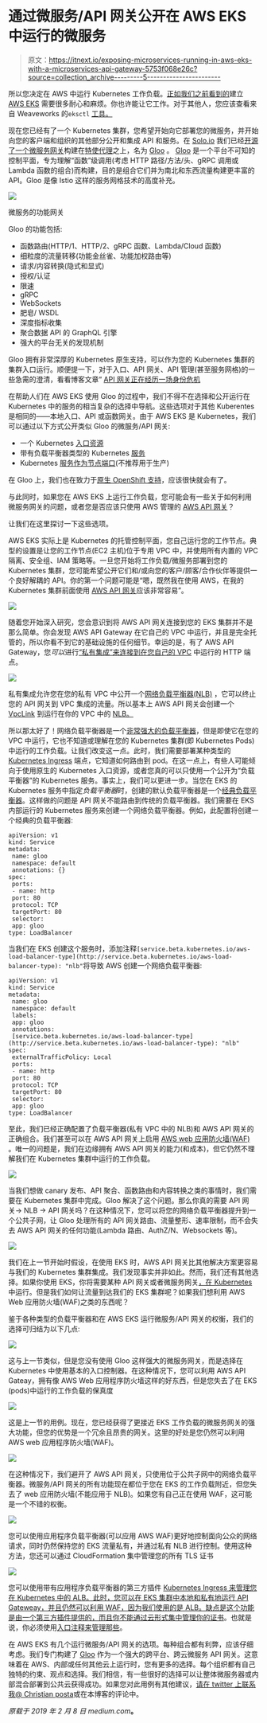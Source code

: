 # 通过微服务/API 网关公开在 AWS EKS 中运行的微服务

> 原文：<https://itnext.io/exposing-microservices-running-in-aws-eks-with-a-microservices-api-gateway-5753f068e26c?source=collection_archive---------5----------------------->

所以您决定在 AWS 中运行 Kubernetes 工作负载。[正如我们之前看到的](https://medium.com/solo-io/easy-aws-eks-cluster-provisioning-and-user-access-5e3cdc01dfc6)建立 [AWS EKS](https://docs.aws.amazon.com/eks/latest/userguide/getting-started.html) 需要很多耐心和麻烦。你也许能让它工作。对于其他人，您应该查看来自 Weaveworks 的`eksctl` [工具。](https://github.com/weaveworks/eksctl)

现在您已经有了一个 Kubernetes 集群，您希望开始向它部署您的微服务，并开始向您的客户端和组织的其他部分公开和集成 API 和服务。在 [Solo.io](https://www.solo.io/) 我们已经[开源了一个微服务网关](https://medium.com/solo-io/announcing-gloo-the-function-gateway-3f0860ef6600)构建在[特使代理](https://www.envoyproxy.io/)之上，名为 [Gloo](https://github.com/solo-io/gloo) 。 [Gloo](https://github.com/solo-io/gloo) 是一个平台不可知的控制平面，专为理解“函数”级调用(考虑 HTTP 路径/方法/头、gRPC 调用或 Lambda 函数的组合)而构建，目的是组合它们并为南北和东西流量构建更丰富的 API。Gloo 是像 Istio 这样的服务网格技术的高度补充。

![](img/8ce7332b018a97bffbd058db261e7352.png)

微服务的功能网关

Gloo 的功能包括:

*   函数路由(HTTP/1、HTTP/2、gRPC 函数、Lambda/Cloud 函数)
*   细粒度的流量转移(功能金丝雀、功能加权路由等)
*   请求/内容转换(隐式和显式)
*   授权/认证
*   限速
*   gRPC
*   WebSockets
*   肥皂/ WSDL
*   深度指标收集
*   聚合数据 API 的 GraphQL 引擎
*   强大的平台无关的发现机制

Gloo 拥有非常深厚的 Kubernetes 原生支持，可以作为您的 Kubernetes 集群的集群入口运行。顺便提一下，对于入口、API 网关、API 管理(甚至服务网格)的一些急需的澄清，看看博客文章“ [API 网关正在经历一场身份危机](https://medium.com/solo-io/api-gateways-are-going-through-an-identity-crisis-d1d833a313d7)

在帮助人们在 AWS EKS 使用 Gloo 的过程中，我们不得不在选择和公开运行在 Kubernetes 中的服务的相当复杂的选择中导航。这些选项对于其他 Kuberentes 是相同的——本地入口、API 或函数网关。由于 AWS EKS 是 Kubernetes，我们可以通过以下方式公开类似 Gloo 的微服务/API 网关:

*   一个 Kubernetes [入口资源](https://kubernetes.io/docs/concepts/services-networking/ingress/)
*   带有负载平衡器类型的 Kubernetes [服务](https://kubernetes.io/docs/concepts/services-networking/service/#loadbalancer)
*   Kubernetes [服务作为节点端口](https://kubernetes.io/docs/concepts/services-networking/service/#nodeport)(不推荐用于生产)

在 Gloo 上，我们也在致力于[原生 OpenShift 支持](https://docs.openshift.com/container-platform/3.9/install_config/router/index.html)，应该很快就会有了。

与此同时，如果您在 AWS EKS 上运行工作负载，您可能会有一些关于如何利用微服务网关的问题，或者您是否应该只使用 AWS 管理的 [AWS API 网关](https://aws.amazon.com/api-gateway/)？

让我们在这里探讨一下这些选项。

AWS EKS 实际上是 Kubernetes 的托管控制平面，您自己运行您的工作节点。典型的设置是让您的工作节点(EC2 主机)位于专用 VPC 中，并使用所有内置的 VPC 隔离、安全组、IAM 策略等。一旦您开始将工作负载/微服务部署到您的 Kubernetes 集群，您可能希望公开它们和/或向您的客户/顾客/合作伙伴等提供一个良好解耦的 API。你的第一个问题可能是“嗯，既然我在使用 AWS，在我的 Kubernetes 集群前面使用 [AWS API 网关](https://aws.amazon.com/api-gateway/)应该非常容易”。

![](img/0eb61370fd1a66636b83f662dd9305e1.png)

随着您开始深入研究，您会意识到将 AWS API 网关连接到您的 EKS 集群并不是那么简单。你会发现 AWS API Gateway 在它自己的 VPC 中运行，并且是完全托管的，所以你看不到它的基础设施的任何细节。幸运的是，有了 AWS API Gateway，您*可以*进行[“私有集成”来连接到在您自己的 VPC](https://docs.aws.amazon.com/apigateway/latest/developerguide/set-up-private-integration.html) 中运行的 HTTP 端点。

![](img/dae13de1962a5e5b14a6f3f37f4b6027.png)

私有集成允许您在您的私有 VPC 中公开一个[网络负载平衡器(NLB)](https://docs.aws.amazon.com/elasticloadbalancing/latest/network/introduction.html) ，它可以终止您的 API 网关到 VPC 集成的流量。所以基本上 AWS API 网关会创建一个 [VpcLink](https://docs.aws.amazon.com/apigateway/api-reference/resource/vpc-link/) 到运行在你的 VPC 中的 [NLB。](https://aws.amazon.com/about-aws/whats-new/2017/11/amazon-api-gateway-supports-endpoint-integrations-with-private-vpcs/)

所以那太好了！网络负载平衡器是一个[非常强大的负载平衡器](https://docs.aws.amazon.com/elasticloadbalancing/latest/network/introduction.html)，但是即使它在您的 VPC 中运行，它也不知道或理解在您的 Kubernetes 集群(即 Kubernetes Pods)中运行的工作负载。让我们改变这一点。此时，我们需要部署某种类型的 [Kubernetes Ingress](https://kubernetes.io/docs/concepts/services-networking/ingress/#ingress-controllers) 端点，它知道如何路由到 pod。在这一点上，有些人可能倾向于使用原生的 Kubernetes 入口资源，或者您真的可以只使用一个公开为“负载平衡器”的 Kubernetes 服务。事实上，我们可以更进一步。当您在 EKS 的 Kubernetes 服务中指定*负载平衡器*时，创建的默认负载平衡器是一个[经典负载平衡器](https://docs.aws.amazon.com/elasticloadbalancing/latest/classic/introduction.html)。这样做的问题是 API 网关不能路由到传统的负载平衡器。我们需要在 EKS 内部运行的 Kubernetes 服务来创建一个网络负载平衡器。例如，此配置将创建一个经典的负载平衡器:

```
apiVersion: v1
kind: Service
metadata:
 name: gloo
 namespace: default
 annotations: {}
spec:
 ports:
 - name: http
 port: 80
 protocol: TCP
 targetPort: 80
 selector:
 app: gloo
type: LoadBalancer
```

当我们在 EKS 创建这个服务时，添加注释`[service.beta.kubernetes.io/aws-load-balancer-type](http://service.beta.kubernetes.io/aws-load-balancer-type): "nlb"`将导致 AWS 创建一个网络负载平衡器:

```
apiVersion: v1
kind: Service
metadata:
 name: gloo
 namespace: default
 labels:
 app: gloo
 annotations:
 [service.beta.kubernetes.io/aws-load-balancer-type](http://service.beta.kubernetes.io/aws-load-balancer-type): "nlb"
spec:
 externalTrafficPolicy: Local
 ports:
 - name: http
 port: 80
 protocol: TCP
 targetPort: 80
 selector:
 app: gloo
type: LoadBalancer
```

至此，我们已经正确配置了负载平衡器(私有 VPC 中的 NLB)和 AWS API 网关的正确组合。我们甚至可以在 AWS API 网关上启用 [AWS web 应用防火墙(WAF)](https://docs.aws.amazon.com/waf/latest/developerguide/how-aws-waf-works.html) 。唯一的问题是，我们在边缘拥有 AWS API 网关的能力(和成本)，但它仍然不理解我们在 Kubernetes 集群中运行的工作负载。

![](img/2ca32e542b492b311df90ce14a7a7084.png)

当我们想做 canary 发布、API 聚合、函数路由和内容转换之类的事情时，我们需要在 Kubernetes 集群中完成。Gloo 解决了这个问题。那么你真的需要 API 网关-> NLB -> API 网关吗？在这种情况下，您可以将您的网络负载平衡器提升到一个公共子网，让 Gloo 处理所有的 API 网关路由、流量整形、速率限制，而不会失去 AWS API 网关的任何功能(Lambda 路由、AuthZ/N、Websockets 等)。

![](img/2fcac3316f7ce0d9932fa12087bcdcc5.png)

我们在上一节开始时假设，在使用 EKS 时，AWS API 网关比其他解决方案更容易与我们的 Kubernetes 集群集成。我们发现事实并非如此。然而，我们还有其他选择。如果你使用 EKS，你将需要某种 API 网关或者微服务网关[，在 Kubernetes](https://kubernetes.io/docs/concepts/services-networking/ingress/#ingress-controllers) 中运行。但是我们如何让流量到达我们的 EKS 集群呢？如果我们想利用 AWS Web 应用防火墙(WAF)之类的东西呢？

鉴于各种类型的负载平衡器和在 AWS EKS 运行微服务/API 网关的权衡，我们的选择可归结为以下几点:

![](img/368495938194fa38c33fafbac890f2ed.png)

这与上一节类似，但是您没有使用 Gloo 这样强大的微服务网关，而是选择在 Kubernetes 中使用基本的入口控制器。在这种情况下，您可以利用 AWS API Gateay，拥有像 AWS Web 应用程序防火墙这样的好东西，但是您失去了在 EKS (pods)中运行的工作负载的保真度

![](img/2fcac3316f7ce0d9932fa12087bcdcc5.png)

这是上一节的用例。现在，您已经获得了更接近 EKS 工作负载的微服务网关的强大功能，但您的优势是一个冗余且昂贵的网关。这里的好处是您仍然可以利用 AWS web 应用程序防火墙(WAF)。

![](img/0067b1e2664703165663cadccc6eb87b.png)

在这种情况下，我们避开了 AWS API 网关，只使用位于公共子网中的网络负载平衡器。微服务/API 网关的所有功能现在都位于您在 EKS 的工作负载附近，但您失去了 web 应用防火墙(不能应用于 NLB)。如果您有自己正在使用 WAF，这可能是一个不错的权衡。

![](img/c0b92c5b26240dcd2cb5a35391e2b790.png)

您可以使用应用程序负载平衡器(可以应用 AWS WAF)更好地控制面向公众的网络请求，同时仍然保持您的 EKS 流量私有，并通过私有 NLB 进行控制。使用这种方法，您还可以通过 CloudFormation 集中管理您的所有 TLS 证书

![](img/77e32d4aec15a575be4096ada02fc21f.png)

您可以使用带有应用程序负载平衡器的第三方插件 [Kubernetes Ingress 来管理您在 Kubernetes 中的 ALB。此时，您可以在 EKS 集群中本地和私有地运行 API Gateweay，并且仍然可以利用 WAF，因为我们使用的是 ALB。缺点是这个功能是由一个第三方插件提供的，而且](https://aws.amazon.com/blogs/opensource/kubernetes-ingress-aws-alb-ingress-controller/)[你不能通过云形式集中管理你的证书](https://www.sentialabs.io/2018/10/21/Integrating-EKS-with-other-AWS-services.html#fifth-challenge-deploying-api-gateway-in-front-of-eks)。也就是说，你必须使用[入口注释来管理那些](https://kubernetes-sigs.github.io/aws-alb-ingress-controller/guide/ingress/annotation/#ssl)。

在 AWS EKS 有几个运行微服务/API 网关的选项。每种组合都有利弊，应该仔细考虑。我们专门构建了 [Gloo](https://github.com/solo-io/gloo) 作为一个强大的跨平台、跨云微服务 API 网关。这意味着在 AWS、内部或任何其他云上运行时，您有更多的选择。每个组织都有自己独特的约束、观点和选择。我们相信，有一些很好的选择可以让整体微服务器或内部混合部署到公共云获得成功。如果您对此用例有其他建议，[请在 twitter 上联系我@ Christian posta](http://www.twitter.com/christianposta)或在本博客的评论中。

*原载于 2019 年 2 月 8 日 medium.com*[](https://medium.com/solo-io/exposing-microservices-running-in-aws-eks-with-a-microservices-api-gateway-like-solo-gloo-263651e309f8)**。**